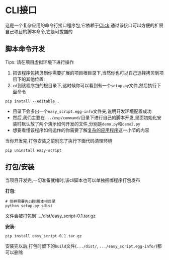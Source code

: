 # CLI接口

这是一个复杂应用的命令行接口程序包,它依赖于[Click](https://click-docs-zh-cn.readthedocs.io/zh/latest/index.html),通过该接口可以方便的扩展自己项目的脚本命令,它是可拔插的

## 脚本命令开发

Tips: 请在项目虚拟环境下进行操作

1. 把该程序包拷贝到你需要扩展的项目根目录下,当然你也可以自己选择拷贝到项目下的其他位置;
2. `cd`到该程序包的根目录下,这时候你可以看到有一个`setup.py`文件,然后执行下面命令

```pip
pip install --editable .
```

- 目录下会多出一个`easy_script.egg-info`文件夹,说明开发环境配置成功
- 然后,我们主要在`.../esp/command/`目录下进行自己的脚本开发,里面初始化安装时默认放了两个演示如何开发的文件,分别是`demo.py`和`demo2.py`
- 想要看懂该程序如何运作的你需要了解[复杂的应用程序](https://click-docs-zh-cn.readthedocs.io/zh/latest/complex.html)这一小节的内容

当你开发完,打包安装之前别忘了执行下面代码清理环境

```pip
pip uninstall easy-script
```

## 打包/安装

当项目开发完,一切准备就绪时,该cli脚本也可以单独捆绑程序打包发布  

**打包:**

```shell
# 同样需要先cd到脚本根目录
python setup.py sdist
```

文件会被打包到`.../dist/easy_script-0.1.tar.gz

**安装:**

```shell
pip install easy_script-0.1.tar.gz
```

安装完以后,打包时留下的`build`文件(`.../dist/`, `.../easy_script.egg-info/`)都可以删除
